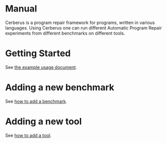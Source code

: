 # Manual #
Cerberus is a program repair framework for programs, written in various languages. Using Cerberus one can run different Automatic Program Repair experiments from different benchmarks on different tools.

# Getting Started #
See [the example usage document](Examples.md).

# Adding a new benchmark #
See [how to add a benchmark](benchmark/AddBenchmark.md.md).

# Adding a new tool #
See [how to add a tool](tool/AddTool.md).
